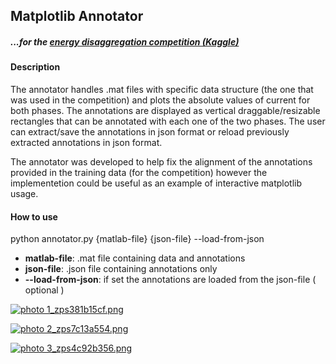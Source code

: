 <h2>Matplotlib Annotator</h2> 

<h5> ...for the <a href="http://www.kaggle.com/c/belkin-energy-disaggregation-competition"> energy disaggregation competition (Kaggle) </a> </h5>

<h4> Description </h4>

The annotator handles .mat files with specific data structure (the one that was used in the competition) and plots the absolute values of current for both phases. The annotations are displayed as vertical draggable/resizable rectangles that can be annotated with each one of the two phases. The user can extract/save the annotations in json format or reload previously extracted annotations in json format.

The annotator was developed to help fix the alignment of the annotations provided in the training data (for the competition) however the implementetion could be useful as an example of interactive matplotlib usage.

<h4> How to use </h4>

python annotator.py {matlab-file} {json-file} --load-from-json

* <b>matlab-file</b>: .mat file containing data and annotations
* <b>json-file</b>: .json file containing annotations only
* <b>--load-from-json</b>:  if set the annotations are loaded from the json-file ( optional )


<a href="http://s149.photobucket.com/user/nicktgr15/media/1_zps381b15cf.png.html" target="_blank"><img src="http://i149.photobucket.com/albums/s67/nicktgr15/1_zps381b15cf.png" border="0" alt=" photo 1_zps381b15cf.png"/></a>

<a href="http://s149.photobucket.com/user/nicktgr15/media/2_zps7c13a554.png.html" target="_blank"><img src="http://i149.photobucket.com/albums/s67/nicktgr15/2_zps7c13a554.png" border="0" alt=" photo 2_zps7c13a554.png"/></a>

<a href="http://s149.photobucket.com/user/nicktgr15/media/3_zps4c92b356.png.html" target="_blank"><img src="http://i149.photobucket.com/albums/s67/nicktgr15/3_zps4c92b356.png" border="0" alt=" photo 3_zps4c92b356.png"/></a>
